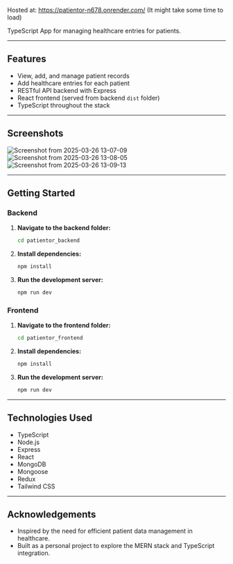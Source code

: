 Hosted at: https://patientor-n678.onrender.com/ (It might take some time to load)

TypeScript App for managing healthcare entries for patients.

---

## Features

- View, add, and manage patient records
- Add healthcare entries for each patient
- RESTful API backend with Express
- React frontend (served from backend `dist` folder)
- TypeScript throughout the stack

---

## Screenshots

![Screenshot from 2025-03-26 13-07-09](https://github.com/user-attachments/assets/a6eee495-2029-40a1-b2d8-b9c94c91358b)
![Screenshot from 2025-03-26 13-08-05](https://github.com/user-attachments/assets/85e2fa53-5219-4867-a8ba-90ed47e126e4)
![Screenshot from 2025-03-26 13-09-13](https://github.com/user-attachments/assets/0fdc65fd-951b-440d-b101-a96f7e22d73a)

---

## Getting Started

### Backend

1. **Navigate to the backend folder:**
   ```bash
   cd patientor_backend
   ```
2. **Install dependencies:**
   ```bash
   npm install
   ```
3. **Run the development server:**
   ```bash
   npm run dev
   ```

### Frontend

1. **Navigate to the frontend folder:**
   ```bash
   cd patientor_frontend
   ```
2. **Install dependencies:**
   ```bash
   npm install
   ```
3. **Run the development server:**
   ```bash
   npm run dev
   ```

---

## Technologies Used

- TypeScript
- Node.js
- Express
- React
- MongoDB
- Mongoose
- Redux
- Tailwind CSS

---

## Acknowledgements

- Inspired by the need for efficient patient data management in healthcare.
- Built as a personal project to explore the MERN stack and TypeScript integration.
